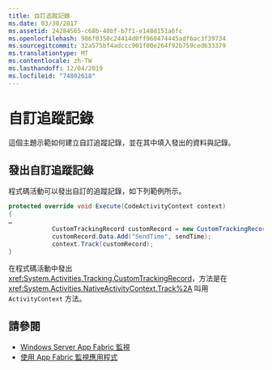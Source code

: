 ```yaml
---
title: 自訂追蹤記錄
ms.date: 03/30/2017
ms.assetid: 24284565-c68b-40bf-b7f1-e148d151a6fc
ms.openlocfilehash: 986f0350c24414d0ff960474445adf6ac3f39734
ms.sourcegitcommit: 32a575bf4adccc901f00e264f92b759ced633379
ms.translationtype: MT
ms.contentlocale: zh-TW
ms.lasthandoff: 12/04/2019
ms.locfileid: "74802618"
---
```

# <a name="custom-tracking-records"></a>自訂追蹤記錄

這個主題示範如何建立自訂追蹤記錄，並在其中填入發出的資料與記錄。

## <a name="emitting-custom-tracking-records"></a>發出自訂追蹤記錄

程式碼活動可以發出自訂的追蹤記錄，如下列範例所示。

```csharp
protected override void Execute(CodeActivityContext context)
{
…
            CustomTrackingRecord customRecord = new CustomTrackingRecord("CustomEmailSentEvent");
            customRecord.Data.Add("SendTime", sendTime);
            context.Track(customRecord);
}
```

在程式碼活動中發出 <xref:System.Activities.Tracking.CustomTrackingRecord>，方法是在 <xref:System.Activities.NativeActivityContext.Track%2A> 叫用 `ActivityContext` 方法。

## <a name="see-also"></a>請參閱

- [Windows Server App Fabric 監視](https://docs.microsoft.com/previous-versions/appfabric/ee677251(v=azure.10))
- [使用 App Fabric 監視應用程式](https://docs.microsoft.com/previous-versions/appfabric/ee677276(v=azure.10))

